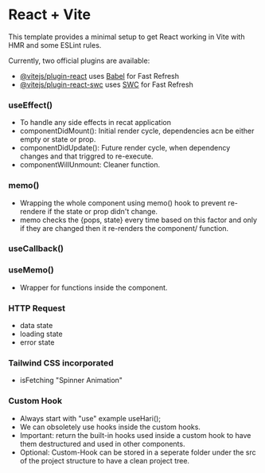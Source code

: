 # React + Vite

This template provides a minimal setup to get React working in Vite with HMR and some ESLint rules.

Currently, two official plugins are available:

- [@vitejs/plugin-react](https://github.com/vitejs/vite-plugin-react/blob/main/packages/plugin-react/README.md) uses [Babel](https://babeljs.io/) for Fast Refresh
- [@vitejs/plugin-react-swc](https://github.com/vitejs/vite-plugin-react-swc) uses [SWC](https://swc.rs/) for Fast Refresh

### useEffect()

- To handle any side effects in recat application
- componentDidMount(): Initial render cycle, dependencies acn be either empty or state or prop.
- componentDidUpdate(): Future render cycle, when dependency changes and that triggred to re-execute.
- componentWillUnmount: Cleaner function.

### memo()

- Wrapping the whole component using memo() hook to prevent re-rendere if the state or prop didn't change.
- memo checks the {pops, state} every time based on this factor and only if they are changed then it re-renders the component/ function.

### useCallback()

### useMemo()

- Wrapper for functions inside the component.

### HTTP Request

- data state
- loading state
- error state

### Tailwind CSS incorporated

- isFetching "Spinner Animation"

### Custom Hook
- Always start with "use" example useHari();
- We can obsoletely use hooks inside the custom hooks.
- Important: return the built-in hooks used inside a custom hook to have them destructured and used in other components.
- Optional: Custom-Hook can be stored in a seperate folder under the src of the project structure to have a clean project tree.
